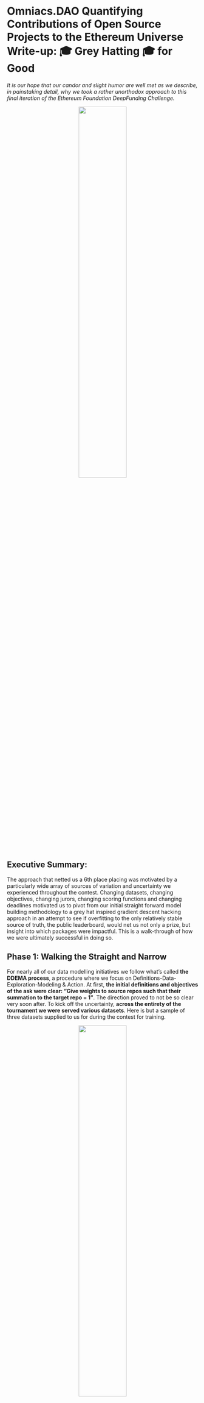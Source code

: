 # Omniacs.DAO Quantifying Contributions of Open Source Projects to the Ethereum Universe Write-up: 🎓 Grey Hatting 🎓 for Good 

*It is our hope that our candor and slight humor are well met as we describe, in painstaking detail, why we took a rather unorthodox approach to this final iteration of the Ethereum Foundation DeepFunding Challenge.*

<p align="center" width="100%"><img src="images/im1.png" alt="" style="width: 50%; max-width: 600px;"></p>


## Executive Summary:

The approach that netted us a 6th place placing was motivated by a particularly wide array of sources of variation and uncertainty we experienced throughout the contest. Changing datasets, changing objectives, changing jurors, changing scoring functions and changing deadlines motivated us to pivot from our initial straight forward model building methodology to a grey hat inspired gradient descent hacking approach in an attempt to see if overfitting to the only relatively stable source of truth, the public leaderboard, would net us not only a prize, but insight into which packages were impactful. This is a walk-through of how we were ultimately successful in doing so.

## Phase 1: Walking the Straight and Narrow

For nearly all of our data modelling initiatives we follow what’s called __the DDEMA process__, a procedure where we focus on Definitions-Data-Exploration-Modeling & Action. At first, __the initial definitions and objectives of the ask were clear: “Give weights to source repos such that their summation to the target repo = 1”__. The direction proved to not be so clear very soon after. To kick off the uncertainty, __across the entirety of the tournament we were served various datasets__. Here is but a sample of three datasets supplied to us for during the contest for training. 

<p align="center" width="100%"><img src="images/im2.png" alt="" style="width: 50%; max-width: 600px;"></p>
<p align="center" width="100%"><img src="images/im3.png" alt="" style="width: 50%; max-width: 600px;"></p>
<p align="center" width="25%"><img src="images/im4.png" alt="" style="width: 25%; max-width: 150px;"></p>

Of these datasets, the most relevant spreadsheets were found to be:
<p align="center" width="100%"><img src="images/im5.png" alt="" style="width: 75%; max-width: 600px;"></p>

The juror data delineated for constructing the weights.
<p align="center" width="100%"><img src="images/im6.png" alt="" style="width: 75%; max-width: 600px;"></p>

The enhanced repo data with stats on popularity and contributors.
<p align="center" width="100%"><img src="images/im7.png" alt="" style="width: 75%; max-width: 600px;"></p>

And the sample submission file which had sample weights structured in a format for easy scoring by Pond.__ This was just enough data for us to begin and so we did!__ The first step, before any modeling was to submit a few sample submissions to create a few thresholds we could benchmark our future models against. We submitted a few __common weighting schemes to see how they fared__.  These included:
- All 0s
- All 1s
- Equal proportional weights
- The sample weights (😏 - hey you never know!)
- 3 Random Dirichlet constructed weightings

<p align="center" width="100%"><img src="images/im8.png" alt="" style="width: 75%; max-width: 600px;"></p>
<p align="center" width="100%"><img src="images/im9.png" alt="" style="width: 75%; max-width: 600px;"></p>

With these baseline score totals in tow, __we diligently began our modelling efforts…and got nowhere!__ We tried:
- fitting a Bradley-Terry model (disigned specifically for pairwise comparisions)
- calculating Elo scores from the number of wins and the multiplier (provides a natural ranking for competitotirs in a fixed competition)
- calculating linear combinations of wins and the multiplier as scores (gives the modeller a ton of flexibility in configuring the scores)
- fitting random forest models based on repo statistics (standard ML approach with given covariates and a target)
- using ChatGPT to score repos and then create pairwise comparisons (experimental approach attempting to leverage AI to score on its own)
- a Deep Neural Network trained on Graph Features (experimental approach using network derived features)
- fit a LightGBM on score derived features (standard ML approach with a known, reliable algorithm that performs well on tabular data)
    
__None of these approaches netted us anywhere near a winning score.__ It was only much, much later did we realize the fundamental short coming of our implementation of these approaches.


## Phase 2: Bending the Rules
In the middle of our modeling endeavor, __there was an announcement of updated training data to be released on September 15th__. It was at this point that we decided to shift our focus away from the traditional modeling approach towards one that utilized all of the submissions we had amassed through the prior weeks of modeling. __We were no longer interested in trying to refit each of our prior modeling approaches on the new dataset__, irrespective of how similar the new data may or may not be to the prior set. __This was the start of our grey hat thinking__ since, by this time, we’d had over 60 model submissions stored in a spreadsheet.

<p align="center" width="100%"><img src="images/im10.gif" alt="" style="width: 100%; max-width: 600px;"></p>

From analyzing the spreadsheet, __we immediately derived a few useful insights__. These included:
- realizing that the weights did not have sum to one and, instead, scores could be used
- some repos were already predetermined to have 0 weight
- __giving a 0 weight to a non-0 weighted package caused large, detrimental swings to the loss score__
- __giving a large weight to a very influential package could substantially improve the loss__
- giving a large weight to a non-influential package would moderately damage the loss score

 A __univariate regression analysis on the individual repos was then performed__ by taking the various weights we submitted as the independent variable and the resulting scores as the dependent y. __It was obvious that this wasn’t a proper representation__ because of the multivariate nature of the loss function’s value space, __but it did give us a solid baseline to initialize our search__ because influential packages had strong negative slopes (the higher the weight the lower the loss) while lower performing packages had steep upward sloping lines (suggesting the higher the weight the higher the loss) and baseline performing repos has straight lines (suggesting no real influence on the score beyond being near the average).

<p align="center" width="100%"><img src="images/im11.gif" alt="" style="width: 100%; max-width: 600px;"></p>

It was at this point, __we then went a step further to create a “Package Weight Score Simulator” in an attempt to check our work__ by converting weights back into pairwise comparisons and there wise spit back a Loss estimate.  __The formalization provided gaurdrails for us to quickly iterate, test and experiment with weights quickly.__

<p align="center" width="100%"><img src="images/im12.png" alt="" style="width: 100%; max-width: 600px;"></p>

One member had __the bright idea to run a grid search for weights that minimized the score of our simulator__ and performed it using some parallelized python code. This resulted in our __first reasonable score and breakthrough, one that came with a top 10 spot__.

<p align="center" width="100%"><img src="images/im13.png" alt="" style="width: 50%; max-width: 600px;"></p>

With our new method and a top 10 score, __we then committed to the idea of leaderboard hacking as a way to extract the most reliable weights we could then use to recalibrate our simulator and potentially refit our previous models__. We then began to design our grid search.  __From our experience with the leaderboard thus far__, we knew that __we’d need to start with a linear sweep (using values 0 – 9)__ as weights to get a general feel for how the leaderboard scores would look and __then move on to an exponential refinement (using values 1, 2, 4, 8, 16, 32, 64, etc.)__ to analyze the non-linearity of the effects of singular packages on the scoring function. Unfortunately, __we were up against a constraint, CryptoPond’s 3 submission per day rule.__  AFter some poking around, __we stumbled upon an exploit for which we wrote a script that essentially stacked 20 submissions calls in a single API call__ and shot them through simultaneously versus trying to submit them one by one. Turns out the API’s system counter wasn’t fully synced with the evaluator and, as a result, __we were able to test a ton of submissions all in the same call.__  To “more effectively perform discovery”, we employed a few extra Pond accounts 😏 and utilized them to execute the grid search.  __This process was going smoothly and netted us a top 3 placing within a day.__


<p align="center" width="100%"><img src="images/im14.png" alt="" style="width: 75%; max-width: 600px;"></p>

__One of the biggest insights from this search was that the multiplier from the training set was creating final weights for some packages that were orders of magnitude larger than others and none of our traditional methods accounted for this and thus failed spectacularly.__  Our current technique was testing for these edge cases and was handsomely rewarding us with lower and lower loss values. As this point, we contemplated sitting in 3rd place for a while knowing we could further optimize, but we agreed to one last submission. 😅  And __it was that submission that had us accidentally jumped to the top of the leaderboard with a HUGE lead.__

<p align="center" width="100%"><img src="images/im15.png" alt="" style="width: 75%; max-width: 600px;"></p>

While we were at the top, we felt that we might as well brag about it…

<p align="center" width="100%"><img src="images/im16.png" alt="" style="width: 75%; max-width: 600px;"></p>

How did we know our position on the leaderboard wouldn’t last forever? 🤔 First, because we know by nature of overfitting to the leaderboard, we were more subject to the variability introduced by changes in the data.  If new data were to be introduced that happened to NOT be similar to the previous set of data, there was a good chance that our model would lose its place. Secondly, we knew our position wouldn’t last because the contest organizers did just that … they introduced more data at the last minute.  🤦‍♂️

<p align="center" width="100%"><img src="images/im17.png" alt="" style="width: 50%; max-width: 600px;"></p>

With the update, __the leaderboard update did indeed change the scores and rank ordering of the top participants, but not by a huge amount__.  This gave us even more confidence __that our overfitting approach was working__. Why?  In simplest terms, because __on the backend the contest organizers knew there was inherent variability in the way jurors were making the pairwise selections and were actively trying to reduce variability__. We were unaware of the exact mechanisms, but we knew they existed and the contest organizers were actively attempting to reign in the inherent inconsistencies between jurors and improve consistency even within individual jurors.  __This meant that the “new, unforeseen, private” data was, in small ways, starting to converge to something consistent__ and if we continued seeking to minimize public leaderboard loss, we’d eventually minimize the private leaderboard loss as well. The update to the leaderboard helped confirm this.

<p align="center" width="100%"><img src="images/im18.png" alt="" style="width: 75%; max-width: 600px;"></p>

Newly embolden, and channeling our inner 🤖 😂 😎 Dr. Victor Von Doom 😎 😂 🤖, we alluded to our plan on Twitter.

<p align="center" width="100%"><img src="images/im19.png" alt="" style="width: 75%; max-width: 600px;"></p>

And just like it says, “Pride comes before a fall”, __we left our scripts running too long__ and the leaderboard went from this…

<p align="center" width="100%"><img src="images/im20.png" alt="" style="width: 75%; max-width: 600px;"></p>

…to this…

<p align="center" width="100%"><img src="images/im21.png" alt="" style="width: 75%; max-width: 600px;"></p>

__We had accidentally blown up the leaderboard with all of our submissions!__  Turns out the “exponential refinement” routine was starting to produce high scores on nearly every one of our submissions.  We had a backend procedure that allowed us to aggregate the results into one submission that we would then post officially on our account, unfortunately we let the automated scripts run too long and __the dummy accounts were getting scored at the top spots__.  Considering we'd participated in 3 contests thus far, had a strong appreciation for the opportunity and happened to have forged what we consider friendships within the DeepFunding community, __we couldn't just leave the leaderboard a mess__. As we said in the Telegram, “It's one thing to operate neatly in the shadows and then surprise everyone with a cool retrospective, but it is completely different when we vandalize your public leaderboard and it clearly looks botted.” 

<p align="center" width="100%"><img src="images/im22.png" alt="" style="width: 50%; max-width: 600px;"></p>

Once we realized we blew up the leaderboard in the manner we did, we confessed and immediately worked with Bill @ Pond to fix the leaderboard.

<p align="center" width="100%"><img src="images/im23.png" alt="" style="width: 50%; max-width: 600px;"></p>

After confessing, we posted our final submission under the main account, and vowed to forever be on the straight and narrow 🙏.

<p align="center" width="100%"><img src="images/im24.png" alt="" style="width: 50%; max-width: 600px;"></p>


## Phase 3: The Final Results
After disclosing our approach, there were some questions as to why someone would purposefully overfit a model to the leaderboard. The most comprehensive answer actually came by us on Telegram here…

<p align="center" width="100%"><img src="images/im25.png" alt="" style="width: 50%; max-width: 600px;"></p>


… but another reason was because as a team, __we’ve had experience with overfit models actually performing well on out-of-sample and out-of-time hold out sets__. Overfitting is a problem in the sense that you can not reliably know how your model will perform in the future, but it does not mean the model is inherently flawed. __If the new data being exposed to the model has the same “variance-covariance structure” as the previous data, it is highly likely the model will actually perform well__. In every instance where we overfit a model, we knew that the underlying data was actively being cleaned to reduce variability and therefore was converging in some form. How did that play out here? __Our top 2 bots with the lowest loss__ at the end of our endeavor…

<p align="center" width="100%"><img src="images/im26.png" alt="" style="width: 75%; max-width: 600px;"></p>

Actually, __ultimately won the contest__…

<p align="center" width="100%"><img src="images/im27.png" alt="" style="width: 75%; max-width: 600px;"></p>

It wasn’t until the Pond team, rightfully, removed them from the leaderboard, did the leaderboard have a legitimate winner.  What happened to the official Omniacs.DAO account? We first made an appeal for randomness to take over….

<p align="center" width="100%"><img src="images/im28.png" alt="" style="width: 75%; max-width: 600px;"></p>

The “Provisional” Leaderboard was released and we placed 30th …

<p align="center" width="100%"><img src="images/im29.png" alt="" style="width: 75%; max-width: 600px;"></p>

__…but randomness and juror variance came through for us in the end…__

<p align="center" width="100%"><img src="images/im30.png" alt="" style="width: 75%; max-width: 600px;"></p>

In typical Omniac fashion, we jokingly celebrated our 6th place finish with a cheeky post on Twitter…

<p align="center" width="100%"><img src="images/im31.png" alt="" style="width: 75%; max-width: 600px;"></p>


## Addendums, Insights, Take Aways and Extensions

As a little bit of an addendum, we’ll talk about our experience with the supplemental prediction market setup by seer.pm. Seemingly out the blue, the prediction market was announced to the Telegram …


and just viewing the site itself at

<p align="center" width="100%"><img src="images/im32.png" alt="" style="width: 50%; max-width: 600px;"></p>

It included a list of participants who were given partial grants to stake and trade based on their predictions. 

<p align="center" width="100%"><img src="images/im33.png" alt="" style="width: 75%; max-width: 600px;"></p>

After reading the documentation on the mathematical underpinnings, https://ethresear.ch/t/deep-funding-a-prediction-market-for-open-source-dependencies/23101, the participation guide, 
https://docs.google.com/document/d/1N4XVq_hC98j6oV2kaXiDY8YV43JnBlcyz4QhEuA7DXQ/edit?usp=drivesdk
the market at https://app.seer.pm/markets/10/what-will-be-the-juror-weight-computed-through-huber-loss-minimization-in-the-lo-2?outcome=argotorg%2Fsolidity and the app itself hosted at deep.seer.pm … we were even more confused 
There were a few important implementations by the lead engineering Clement that made us a bit more comfortable trying.

<p align="center" width="100%"><img src="images/im34.png" alt="" style="width: 50%; max-width: 600px;"></p>

In the spirit of cooperation, and to partially make up for our past sins, we tested out the platform, typed up our experience, and shared a set of videos in the Telegram that were later summarized on Twitter here: https://x.com/OmniacsDAO/status/1973434479856267271


<p align="center" width="100%"><img src="images/im35.png" alt="" style="width: 75%; max-width: 600px;"></p>

Once we made our first “trade”, we weren’t exactly certain as to what had happened, but after rereading everything we recognized that “trading” in this sense meant purchasing tokens of repositories that had current weights that were below our model’s anticipated weights. 

<p align="center" width="100%"><img src="images/im36.png" alt="" style="width: 50%; max-width: 600px;"></p>

This is where we recognized our first disconnect, after making our first trade, we no longer cared about what our weights necessarily were, we only cared about how much weight the packages we had lots of tokens for would resolve to. The higher their weights, the more money we would make . There were a few times, after we released our video, that some of the other data scientists interacting with the market accidentally bid up some of the packages beyond what was reasonable. 

<p align="center" width="100%"><img src="images/im37.png" alt="" style="width: 100%; max-width: 600px;"></p>

In these times, such as when the “argotorg/act” repo briefly went to a weight of .075.  Considering we had 12682.04 tokens, it would have been really nice had we been able to sell on the spot for ~$950 . Unfortunately, the user interface didn’t display liquidity not allowed for the easy divesting of singular positioned.  We later found out a way to do so, but didn’t want to completely botch our position experimenting with the seer implemented trading strategies. Having said that, just this small experience of tracking the package weights overtime made it apparently obvious that interacting with the prediction market for these weights was fundamentally different than trying to build a model to more accurately predict the weights.  The objectives of a participant in a prediction market are to make money, and the weights you walk into the market with are just your initial baseline to start your trading position. Diligent tracking of the prices, an early, fast, and reliable execution backend, as well as a prudent risk management strategy are the prerequisite to successfully stepping out of a prediction market in the money. We had only one of these, speed and luck. Speed because we were early in participating and therefore got “good” prices on all of the packages we purchased, and luck because the final resolved weights were heavily in favor of some of the tokens we purchased. 

<p align="center" width="100%"><img src="images/im38.png" alt="" style="width: 100%; max-width: 600px;"></p>

## Conclusion

<p align="center" width="100%"><img src="images/im39.png" alt="" style="width: 50%; max-width: 600px;"></p>

In the end, this was an awesome experience that expanded our understanding of Ethereum infrastructure, public goods funding, and even a tad about prediction markets.  We’d love to do some research using AI to replicate human judgement. The process would be emulating a RLHF procedure where we’d have the jurors complete a survey on what they think makes for a good infrastructure package, have them perform a few sample comparisons, convert these juror preferences into a “juror specific” prompt that can be used to make other comparisons.  We’d then create the feedback loop where AI selected comparisons would be made using the juror prompt and then shown to the juror for which they’d then rate the quality of the comparisons. We’d then use that feedback to update the prompt, repeating the process as we track inter-rater reliability metrics as they converge between the AI and the juror.  This approach will likely yield valuable, scalable and accurate results.
We look forward to working with all other public goods enthusiasts as we push the mission of an open world onward.

Do you want to see public goods win? Do want to support do-gooders that experiment across the open source web3 landscape? If so, grab a bag of $IACS and hodl to show your commitment to the digital commons! 






